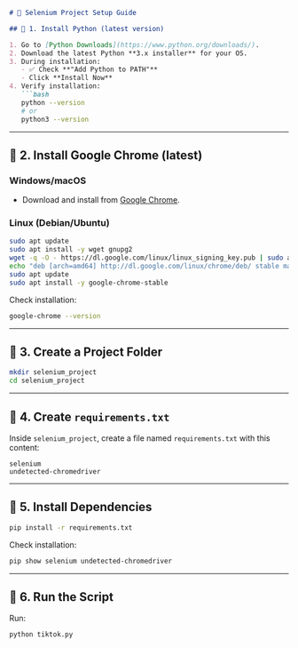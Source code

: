 
````markdown
# 🚀 Selenium Project Setup Guide

## 🔹 1. Install Python (latest version)

1. Go to [Python Downloads](https://www.python.org/downloads/).  
2. Download the latest Python **3.x installer** for your OS.  
3. During installation:
   - ✅ Check **"Add Python to PATH"**  
   - Click **Install Now**  
4. Verify installation:
   ```bash
   python --version
   # or
   python3 --version
````

---

## 🔹 2. Install Google Chrome (latest)

### Windows/macOS

* Download and install from [Google Chrome](https://www.google.com/chrome/).

### Linux (Debian/Ubuntu)

```bash
sudo apt update
sudo apt install -y wget gnupg2
wget -q -O - https://dl.google.com/linux/linux_signing_key.pub | sudo apt-key add -
echo "deb [arch=amd64] http://dl.google.com/linux/chrome/deb/ stable main" | sudo tee /etc/apt/sources.list.d/google-chrome.list
sudo apt update
sudo apt install -y google-chrome-stable
```

Check installation:

```bash
google-chrome --version
```

---

## 🔹 3. Create a Project Folder

```bash
mkdir selenium_project
cd selenium_project
```

---

## 🔹 4. Create `requirements.txt`

Inside `selenium_project`, create a file named `requirements.txt` with this content:

```
selenium
undetected-chromedriver
```

---

## 🔹 5. Install Dependencies

```bash
pip install -r requirements.txt
```

Check installation:

```bash
pip show selenium undetected-chromedriver
```

---

## 🔹 6. Run the Script

Run:

```bash
python tiktok.py
```


